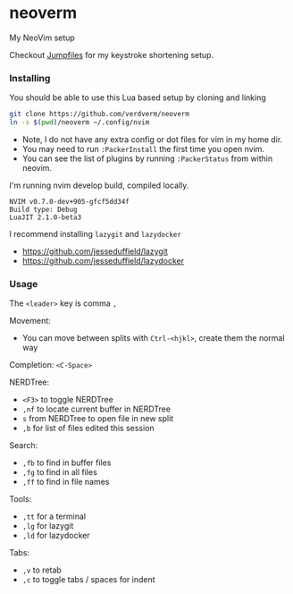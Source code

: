 # neoverm

My NeoVim setup

Checkout [Jumpfiles](https://github.com/hofstadter-io/jumpfiles) for my keystroke shortening setup.

### Installing

You should be able to use this Lua based setup by cloning and linking

```sh
git clone https://github.com/verdverm/neoverm
ln -s $(pwd)/neoverm ~/.config/nvim
```

- Note, I do not have any extra config or dot files for vim in my home dir.
- You may need to run `:PackerInstall` the first time you open nvim.
- You can see the list of plugins by running `:PackerStatus` from within neovim.

I'm running nvim develop build, compiled locally.

```
NVIM v0.7.0-dev+905-gfcf5dd34f
Build type: Debug
LuaJIT 2.1.0-beta3
```

I recommend installing `lazygit` and `lazydocker`

- https://github.com/jesseduffield/lazygit
- https://github.com/jesseduffield/lazydocker


### Usage

The `<leader>` key is comma `,`

Movement:

- You can move between splits with `Ctrl-<hjkl>`, create them the normal way

Completion: `<C-Space>`

NERDTree:

- `<F3>` to toggle NERDTree
- `,nf` to locate current buffer in NERDTree
- `s` from NERDTree to open file in new split
- `,b` for list of files edited this session

Search:

- `,fb` to find in buffer files
- `,fg` to find in all files
- `,ff` to find in file names

Tools:

- `,tt` for a terminal
- `,lg` for lazygit
- `,ld` for lazydocker

Tabs:

- `,v` to retab
- `,c` to toggle tabs / spaces for indent
